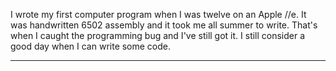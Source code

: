 <!--
.. title: About Sef Kloninger
.. slug: about
.. date: 2014/07/19 12:00
-->

I wrote my first computer program when I was twelve on an Apple //e.
It was handwritten 6502 assembly and it took me all summer to write.
That's when I caught the programming bug and I've still got it.  I still
consider a good day when I can write some code.

<hr>


